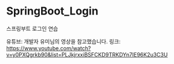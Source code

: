 # SpringBoot_Login
스프링부트 로그인 연습

유튜브: 개발자 유미님의 영상을 참고했습니다.
링크: https://www.youtube.com/watch?v=y0PXQgrkb90&list=PLJkjrxxiBSFCKD9TRKDYn7IE96K2u3C3U
